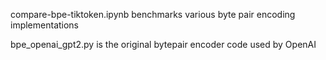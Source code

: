 compare-bpe-tiktoken.ipynb benchmarks various byte pair encoding implementations

bpe_openai_gpt2.py is the original bytepair encoder code used by OpenAI